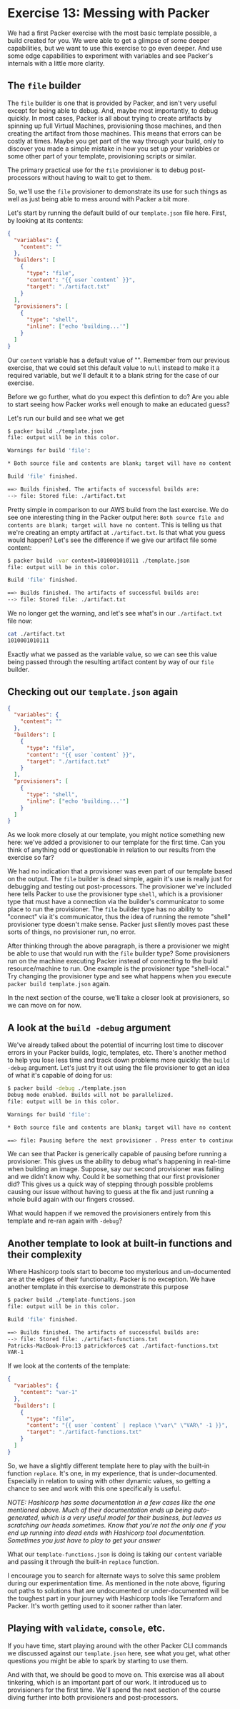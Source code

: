 # Exercise 13: Messing with Packer

We had a first Packer exercise with the most basic template possible, a build created for you. We were able to get a glimpse of some deeper capabilities, but we want to use this exercise to go even deeper. And use some edge capabilities to experiment with variables and see Packer's internals with a little more clarity.

## The `file` builder

The `file` builder is one that is provided by Packer, and isn't very useful except for being able to debug. And, maybe most importantly, to debug quickly. In most cases, Packer is all about trying to create artifacts by spinning up full Virtual Machines, provisioning those machines, and then creating the artifact from those machines. This means that errors can be costly at times. Maybe you get part of the way through your build, only to discover you made a simple mistake in how you set up your variables or some other part of your template, provisioning scripts or similar.

The primary practical use for the `file` provisioner is to debug post-processors without having to wait to get to them.

So, we'll use the `file` provisioner to demonstrate its use for such things as well as just being able to mess around with Packer a bit more.

Let's start by running the default build of our `template.json` file here. First, by looking at its contents:

```json
{
  "variables": {
    "content": ""
  },
  "builders": [
    {
      "type": "file",
      "content": "{{ user `content` }}",
      "target": "./artifact.txt"
    }
  ],
  "provisioners": [
    {
      "type": "shell",
      "inline": ["echo 'building...'"]
    }
  ]
}
```

Our `content` variable has a default value of "". Remember from our previous exercise, that we could set this default value to `null` instead to make it a required variable, but we'll default it to a blank string for the case of our exercise.

Before we go further, what do you expect this defintion to do? Are you able to start seeing how Packer works well enough to make an educated guess?

Let's run our build and see what we get

```bash
$ packer build ./template.json
file: output will be in this color.

Warnings for build 'file':

* Both source file and contents are blank; target will have no content

Build 'file' finished.

==> Builds finished. The artifacts of successful builds are:
--> file: Stored file: ./artifact.txt
```

Pretty simple in comparison to our AWS build from the last exercise. We do see one interesting thing in the Packer output here: `Both source file and contents are blank; target will have no content`. This is telling us that we're creating an empty artifact at `./artifact.txt`. Is that what you guess would happen? Let's see the difference if we give our artifact file some content:

```bash
$ packer build -var content=1010001010111 ./template.json
file: output will be in this color.

Build 'file' finished.

==> Builds finished. The artifacts of successful builds are:
--> file: Stored file: ./artifact.txt
```

We no longer get the warning, and let's see what's in our `./artifact.txt` file now:

```bash
cat ./artifact.txt
1010001010111
```

Exactly what we passed as the variable value, so we can see this value being passed through the resulting artifact content by way of our `file` builder.

## Checking out our `template.json` again

```json
{
  "variables": {
    "content": ""
  },
  "builders": [
    {
      "type": "file",
      "content": "{{ user `content` }}",
      "target": "./artifact.txt"
    }
  ],
  "provisioners": [
    {
      "type": "shell",
      "inline": ["echo 'building...'"]
    }
  ]
}
```

As we look more closely at our template, you might notice something new here: we've added a provisioner to our template for the first time. Can you think of anything odd or questionable in relation to our results from the exercise so far?

We had no indication that a provisioner was even part of our template based on the output. The `file` builder is dead simple, again it's use is really just for debugging and testing out post-processors. The provisioner we've included here tells Packer to use the provisioner type `shell`, which is a provisioner type that must have a connection via the builder's communicator to some place to run the provisioner. The `file` builder type has no ability to "connect" via it's communicator, thus the idea of running the remote "shell" provisioner type doesn't make sense. Packer just silently moves past these sorts of things, no provisioner run, no error.

After thinking through the above paragraph, is there a provisioner we might be able to use that would run with the `file` builder type? Some provisioners run on the machine executing Packer instead of connecting to the build resource/machine to run. One example is the provisioner type "shell-local." Try changing the provisioner type and see what happens when you execute `packer build template.json` again.

In the next section of the course, we'll take a closer look at provisioners, so we can move on for now.

## A look at the `build -debug` argument

We've already talked about the potential of incurring lost time to discover errors in your Packer builds, logic, templates, etc. There's another method to help you lose less time and track down problems more quickly: the `build -debug` argument. Let's just try it out using the file provisioner to get an idea of what it's capable of doing for us:

```bash
$ packer build -debug ./template.json
Debug mode enabled. Builds will not be parallelized.
file: output will be in this color.

Warnings for build 'file':

* Both source file and contents are blank; target will have no content

==> file: Pausing before the next provisioner . Press enter to continue.
```

We can see that Packer is generically capable of pausing before running a provisioner. This gives us the ability to debug what's happening in real-time when building an image. Suppose, say our second provisioner was failing and we didn't know why. Could it be something that our first provisioner did? This gives us a quick way of stepping through possible problems causing our issue without having to guess at the fix and just running a whole build again with our fingers crossed.

What would happen if we removed the provisioners entirely from this template and re-ran again with `-debug`?

## Another template to look at built-in functions and their complexity

Where Hashicorp tools start to become too mysterious and un-documented are at the edges of their functionality. Packer is no exception. We have another template in this exercise to demonstrate this purpose

```bash
$ packer build ./template-functions.json
file: output will be in this color.

Build 'file' finished.

==> Builds finished. The artifacts of successful builds are:
--> file: Stored file: ./artifact-functions.txt
Patricks-MacBook-Pro:13 patrickforce$ cat ./artifact-functions.txt
VAR-1
```

If we look at the contents of the template:

```json
{
  "variables": {
    "content": "var-1"
  },
  "builders": [
    {
      "type": "file",
      "content": "{{ user `content` | replace \"var\" \"VAR\" -1 }}",
      "target": "./artifact-functions.txt"
    }
  ]
}
```

So, we have a slightly different template here to play with the built-in function `replace`. It's one, in my experience, that is under-documented. Especially in relation to using with other dynamic values, so getting a chance to see and work with this one specifically is useful.

*NOTE: Hashicorp has some documentation in a few cases like the one mentioned above. Much of their documentation ends up being auto-generated, which is a very useful model for their business, but leaves us scratching our heads sometimes. Know that you're not the only one if you end up running into dead ends with Hashicorp tool documentation. Sometimes you just have to play to get your answer*

What our `template-functions.json` is doing is taking our `content` variable and passing it through the built-in `replace` function.

I encourage you to search for alternate ways to solve this same problem during our experimentation time. As mentioned in the note above, figuring out paths to solutions that are undocumented or under-documented will be the toughest part in your journey with Hashicorp tools like Terraform and Packer. It's worth getting used to it sooner rather than later.

## Playing with `validate`, `console`, etc.

If you have time, start playing around with the other Packer CLI commands we discussed against our `template.json` here, see what you get, what other questions you might be able to spark by starting to use them.

And with that, we should be good to move on. This exercise was all about tinkering, which is an important part of our work. It introduced us to provisioners for the first time. We'll spend the next section of the course diving further into both provisioners and post-processors.
